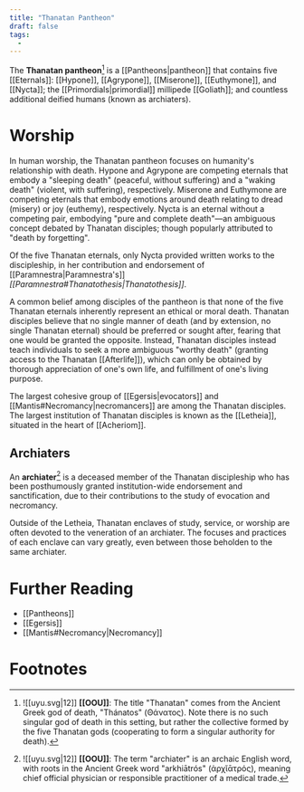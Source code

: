```yaml
---
title: "Thanatan Pantheon"
draft: false
tags:
  - 
---
```


The **Thanatan pantheon**[^thano] is a [[Pantheons|pantheon]] that contains five [[Eternals]]: [[Hypone]], [[Agrypone]], [[Miserone]], [[Euthymone]], and [[Nycta]]; the [[Primordials|primordial]] millipede [[Goliath]]; and countless additional deified humans (known as archiaters). 

# Worship
In human worship, the Thanatan pantheon focuses on humanity's relationship with death. Hypone and Agrypone are competing eternals that embody a "sleeping death" (peaceful, without suffering) and a "waking death" (violent, with suffering), respectively. Miserone and Euthymone are competing eternals that embody emotions around death relating to dread (misery) or joy (euthemy), respectively. Nycta is an eternal without a competing pair, embodying "pure and complete death"—an ambiguous concept debated by Thanatan disciples; though popularly attributed to "death by forgetting".

Of the five Thanatan eternals, only Nycta provided written works to the discipleship, in her contribution and endorsement of [[Paramnestra|Paramnestra's]] *[[Paramnestra#Thanatothesis|Thanatothesis]]*.

A common belief among disciples of the pantheon is that none of the five Thanatan eternals inherently represent an ethical or moral death. Thanatan disciples believe that no single manner of death (and by extension, no single Thanatan eternal) should be preferred or sought after, fearing that one would be granted the opposite. Instead, Thanatan disciples instead teach individuals to seek a more ambiguous "worthy death" (granting access to the Thanatan [[Afterlife]]), which can only be obtained by thorough appreciation of one's own life, and fulfillment of one's living purpose.

The largest cohesive group of [[Egersis|evocators]] and [[Mantis#Necromancy|necromancers]] are among the Thanatan disciples. The largest institution of Thanatan disciples is known as the [[Letheia]], situated in the heart of [[Acheriom]].

## Archiaters
An **archiater**[^arc] is a deceased member of the Thanatan discipleship who has been posthumously granted institution-wide endorsement and sanctification, due to their contributions to the study of evocation and necromancy. 

Outside of the Letheia, Thanatan enclaves of study, service, or worship are often devoted to the veneration of an archiater. The focuses and practices of each enclave can vary greatly, even between those beholden to the same archiater.

# Further Reading
- [[Pantheons]]
- [[Egersis]]
- [[Mantis#Necromancy|Necromancy]]

# Footnotes
[^thano]: ![[uyu.svg|12]] **[[OOU]]**: The title "Thanatan" comes from the Ancient Greek god of death, "Thánatos" (Θάνατος). Note there is no such singular god of death in this setting, but rather the collective formed by the five Thanatan gods (cooperating to form a singular authority for death). 

[^arc]: ![[uyu.svg|12]] **[[OOU]]**: The term "archiater" is an archaic English word, with roots in the Ancient Greek word "arkhiātrós" (ἀρχῐᾱτρός), meaning chief official physician or responsible practitioner of a medical trade.